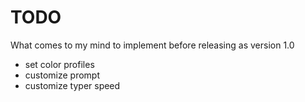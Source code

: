 # TODO

What comes to my mind to implement before releasing as version 1.0

* set color profiles
* customize prompt
* customize typer speed

